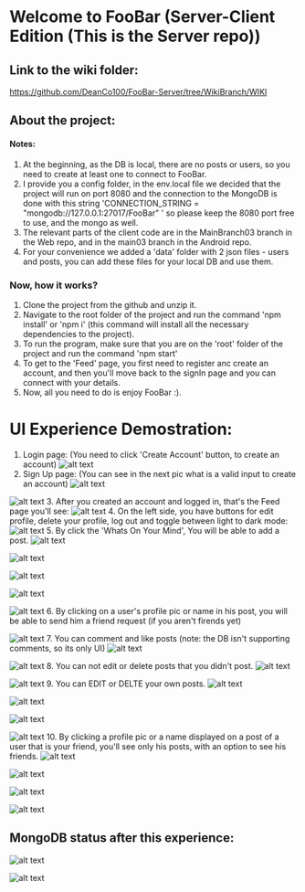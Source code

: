 # Welcome to FooBar (Server-Client Edition (This is the Server repo))

## Link to the wiki folder:
https://github.com/DeanCo100/FooBar-Server/tree/WikiBranch/WIKI



## About the project:

#### Notes: 
1. At the beginning, as the DB is local, there are no posts or users, so you need to create at least one to connect to FooBar.
2. I provide you a config folder, in the env.local file we decided that the project will run on port 8080 and the connection to the MongoDB is done with this string 'CONNECTION_STRING = "mongodb://127.0.0.1:27017/FooBar"
' so please keep the 8080 port free to use, and the mongo as well.
3. The relevant parts of the client code are in the MainBranch03 branch in the Web repo, and in the main03 branch in the Android repo.
4. For your convenience we added a 'data' folder with 2 json files - users and posts, you can add these files for your local DB and use them.


### Now, how it works?

1. Clone the project from the github and unzip it.
2. Navigate to the root folder of the project and run the command 'npm install' or 'npm i' (this command will install all the necessary dependencies to the project).
3. To run the program, make sure that you are on the 'root' folder of the project and run the command 'npm start'
4. To get to the 'Feed' page, you first need to register anc create an account, and then you'll move back to the signIn page and you can connect with your details.
5. Now, all you need to do is enjoy FooBar :).

# UI Experience Demostration:
1. Login page: (You need to click 'Create Account' button, to create an account)
![alt text](<screenshotsUI/Screenshot 2024-03-11 152458.png>)
2. Sign Up page: (You can see in the next pic what is a valid input to create an account)
![alt text](<screenshotsUI/Screenshot 2024-03-11 152526.png>)

![alt text](<screenshotsUI/Screenshot 2024-03-11 152608.png>)
3. After you created an account and logged in, that's the Feed page you'll see:
![alt text](<screenshotsUI/Screenshot 2024-03-11 152813.png>)
4. On the left side, you have buttons for edit profile, delete your profile, log out and toggle between light to dark mode:
![alt text](<screenshotsUI/Screenshot 2024-03-11 152827.png>)
5. By click the 'Whats On Your Mind', You will be able to add a post.
![alt text](<screenshotsUI/Screenshot 2024-03-11 160558.png>) 

![alt text](<screenshotsUI/Screenshot 2024-03-11 160621.png>)

![alt text](<screenshotsUI/Screenshot 2024-03-11 153006.png>)

![alt text](<screenshotsUI/Screenshot 2024-03-11 153101.png>)

![alt text](<screenshotsUI/Screenshot 2024-03-11 153122.png>)
6. By clicking on a user's profile pic or name in his post, you will be able to send him a friend request (if you aren't firends yet)

![alt text](<screenshotsUI/Screenshot 2024-03-11 153135.png>)
7. You can comment and like posts (note: the DB isn't supporting comments, so its only UI)
![alt text](<screenshotsUI/Screenshot 2024-03-11 153237.png>)

![alt text](<screenshotsUI/Screenshot 2024-03-11 153354.png>)
8. You can not edit or delete posts that you didn't post.
![alt text](<screenshotsUI/Screenshot 2024-03-11 153418.png>)

![alt text](<screenshotsUI/Screenshot 2024-03-11 153435.png>)
9. You can EDIT or DELTE your own posts.
![alt text](<screenshotsUI/Screenshot 2024-03-11 153456.png>)

![alt text](<screenshotsUI/Screenshot 2024-03-11 153521.png>)

![alt text](<screenshotsUI/Screenshot 2024-03-11 153623.png>)

![alt text](<screenshotsUI/Screenshot 2024-03-11 153638.png>)
10. By clicking a profile pic or a name displayed on a post of a user that is your friend, you'll see only his posts, with an option to see his friends.
![alt text](<screenshotsUI/Screenshot 2024-03-11 153652.png>)

![alt text](<screenshotsUI/Screenshot 2024-03-11 153705.png>)

![alt text](<screenshotsUI/Screenshot 2024-03-11 153725.png>)

![alt text](<screenshotsUI/Screenshot 2024-03-11 153750.png>)

## MongoDB status after this experience:

![alt text](<screenshotsUI/Screenshot 2024-03-11 154352.png>)

![alt text](<screenshotsUI/Screenshot 2024-03-11 154407.png>)
























